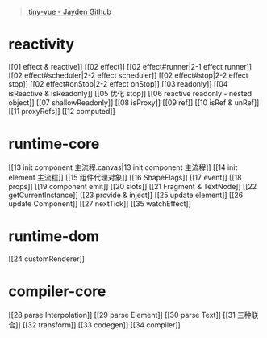 >[tiny-vue - Jayden Github](https://github.com/Jayden12138/tiny-vue)
# reactivity

[[01 effect & reactive]]
[[02 effect]]
	[[02 effect#runner|2-1 effect runner]]
	[[02 effect#scheduler|2-2 effect scheduler]]
	[[02 effect#stop|2-2 effect stop]]
	[[02 effect#onStop|2-2 effect onStop]]
[[03 readonly]]
[[04 isReactive & isReadonly]]
[[05 优化 stop]]
[[06 reactive readonly - nested object]]
[[07 shallowReadonly]]
[[08 isProxy]]
[[09 ref]]
[[10 isRef & unRef]]
[[11 proxyRefs]]
[[12 computed]]
# runtime-core

[[13 init component 主流程.canvas|13 init component 主流程]]
[[14 init element 主流程]]
[[15 组件代理对象]]
[[16 ShapeFlags]]
[[17 event]]
[[18 props]]
[[19 component emit]]
[[20 slots]]
[[21 Fragment & TextNode]]
[[22 getCurrentInstance]]
[[23 provide & inject]]
[[25 update element]]
[[26 update Component]]
[[27 nextTick]]
[[35 watchEffect]]
# runtime-dom

[[24 customRenderer]]


# compiler-core

[[28 parse Interpolation]]
[[29 parse Element]]
[[30 parse Text]]
[[31 三种联合]]
[[32 transform]]
[[33 codegen]]
[[34 compiler]]
